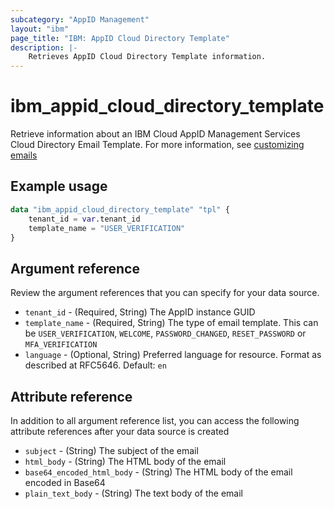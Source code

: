 ```yaml
---
subcategory: "AppID Management"
layout: "ibm"
page_title: "IBM: AppID Cloud Directory Template"
description: |-
    Retrieves AppID Cloud Directory Template information.
---
```


# ibm_appid_cloud_directory_template
Retrieve information about an IBM Cloud AppID Management Services Cloud Directory Email Template. For more information, see [customizing emails](https://cloud.ibm.com/docs/appid?topic=appid-cd-types)

## Example usage

```terraform
data "ibm_appid_cloud_directory_template" "tpl" {
    tenant_id = var.tenant_id
    template_name = "USER_VERIFICATION"
}
```

## Argument reference
Review the argument references that you can specify for your data source.

- `tenant_id` - (Required, String) The AppID instance GUID
- `template_name` - (Required, String) The type of email template. This can be `USER_VERIFICATION`, `WELCOME`, `PASSWORD_CHANGED`, `RESET_PASSWORD` or `MFA_VERIFICATION`
- `language` - (Optional, String) Preferred language for resource. Format as described at RFC5646. Default: `en`

## Attribute reference
In addition to all argument reference list, you can access the following attribute references after your data source is created

- `subject` - (String) The subject of the email
- `html_body` - (String) The HTML body of the email
- `base64_encoded_html_body` - (String) The HTML body of the email encoded in Base64
- `plain_text_body` - (String) The text body of the email
